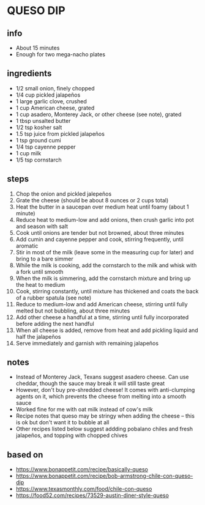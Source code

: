 # QUESO DIP

## info  
* About 15 minutes  
* Enough for two mega-nacho plates  

## ingredients
* 1/2 small onion, finely chopped  
* 1/4 cup pickled jalapeños  
* 1 large garlic clove, crushed  
* 1 cup American cheese, grated  
* 1 cup asadero, Monterey Jack, or other cheese (see note), grated  
* 1 tbsp unsalted butter  
* 1/2 tsp kosher salt  
* 1.5 tsp juice from pickled jalapeños  
* 1 tsp ground cumi  
* 1/4 tsp cayenne pepper  
* 1 cup milk  
* 1/5 tsp cornstarch  

## steps  
1. Chop the onion and pickled jalepeños  
2. Grate the cheese (should be about 8 ounces or 2 cups total)  
3. Heat the butter in a saucepan over medium heat until foamy (about 1 minute)  
4. Reduce heat to medium-low and add onions, then crush garlic into pot and season with salt  
5. Cook until onions are tender but not browned, about three minutes  
6. Add cumin and cayenne pepper and cook, stirring frequently, until aromatic  
7. Stir in most of the milk (leave some in the measuring cup for later) and bring to a bare simmer  
8. While the milk is cooking, add the cornstarch to the milk and whisk with a fork until smooth  
9. When the milk is simmering, add the cornstarch mixture and bring up the heat to medium  
10. Cook, stirring constantly, until mixture has thickened and coats the back of a rubber spatula (see note)  
11. Reduce to medium-low and add American cheese, stirring until fully melted but not bubbling, about three minutes  
12. Add other cheese a handful at a time, stirring until fully incorporated before adding the next handful  
13. When all cheese is added, remove from heat and add pickling liquid and half the jalapeños  
14. Serve immediately and garnish with remaining jalapeños  

## notes  
* Instead of Monterey Jack, Texans suggest asadero cheese. Can use cheddar, though the sauce may break it will still taste great  
* However, don't buy pre-shredded cheese! It comes with anti-clumping agents on it, which prevents the cheese from melting into a smooth sauce  
* Worked fine for me with oat milk instead of cow's milk  
* Recipe notes that queso may be stringy when adding the cheese – this is ok but don't want it to bubble at all  
* Other recipes listed below suggest addding pobalano chiles and fresh jalapeños, and topping with chopped chives  

## based on  
* https://www.bonappetit.com/recipe/basically-queso  
* https://www.bonappetit.com/recipe/bob-armstrong-chile-con-queso-dip  
* https://www.texasmonthly.com/food/chile-con-queso  
* https://food52.com/recipes/73529-austin-diner-style-queso  

